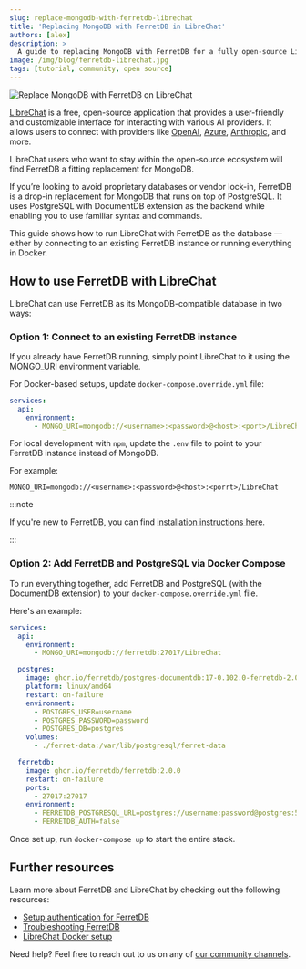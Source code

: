 ```yaml
---
slug: replace-mongodb-with-ferretdb-librechat
title: 'Replacing MongoDB with FerretDB in LibreChat'
authors: [alex]
description: >
  A guide to replacing MongoDB with FerretDB for a fully open-source LibreChat setup.
image: /img/blog/ferretdb-librechat.jpg
tags: [tutorial, community, open source]
---
```


![Replace MongoDB with FerretDB on LibreChat](/img/blog/ferretdb-librechat.jpg)

[LibreChat](https://www.librechat.ai/) is a free, open-source application that provides a user-friendly and customizable interface for interacting with various AI providers.
It allows users to connect with providers like [OpenAI](https://openai.com/), [Azure](https://azure.microsoft.com/), [Anthropic](https://www.anthropic.com/), and more.

LibreChat users who want to stay within the open-source ecosystem will find FerretDB a fitting replacement for MongoDB.

If you’re looking to avoid proprietary databases or vendor lock-in, FerretDB is a drop-in replacement for MongoDB that runs on top of PostgreSQL.
It uses PostgreSQL with DocumentDB extension as the backend while enabling you to use familiar syntax and commands.

This guide shows how to run LibreChat with FerretDB as the database — either by connecting to an existing FerretDB instance or running everything in Docker.

<!--truncate-->

## How to use FerretDB with LibreChat

LibreChat can use FerretDB as its MongoDB-compatible database in two ways:

### Option 1: Connect to an existing FerretDB instance

If you already have FerretDB running, simply point LibreChat to it using the MONGO_URI environment variable.

For Docker-based setups, update `docker-compose.override.yml` file:

```yaml
services:
  api:
    environment:
      - MONGO_URI=mongodb://<username>:<password>@<host>:<port>/LibreChat
```

For local development with `npm`, update the `.env` file to point to your FerretDB instance instead of MongoDB.

For example:

```text
MONGO_URI=mongodb://<username>:<password>@<host>:<porrt>/LibreChat
```

:::note

If you're new to FerretDB, you can find [installation instructions here](https://docs.ferretdb.io/installation/ferretdb/).

:::

### Option 2: Add FerretDB and PostgreSQL via Docker Compose

To run everything together, add FerretDB and PostgreSQL (with the DocumentDB extension) to your `docker-compose.override.yml` file.

Here's an example:

```yaml
services:
  api:
    environment:
      - MONGO_URI=mongodb://ferretdb:27017/LibreChat

  postgres:
    image: ghcr.io/ferretdb/postgres-documentdb:17-0.102.0-ferretdb-2.0.0
    platform: linux/amd64
    restart: on-failure
    environment:
      - POSTGRES_USER=username
      - POSTGRES_PASSWORD=password
      - POSTGRES_DB=postgres
    volumes:
      - ./ferret-data:/var/lib/postgresql/ferret-data

  ferretdb:
    image: ghcr.io/ferretdb/ferretdb:2.0.0
    restart: on-failure
    ports:
      - 27017:27017
    environment:
      - FERRETDB_POSTGRESQL_URL=postgres://username:password@postgres:5432/postgres
      - FERRETDB_AUTH=false
```

Once set up, run `docker-compose up` to start the entire stack.

## Further resources

Learn more about FerretDB and LibreChat by checking out the following resources:

- [Setup authentication for FerretDB](https://docs.ferretdb.io/security/auth/)
- [Troubleshooting FerretDB](https://docs.ferretdb.io/troubleshooting/)
- [LibreChat Docker setup](https://www.librechat.ai/docs/local/docker)

Need help? Feel free to reach out to us on any of [our community channels](https://docs.ferretdb.io/#community).

